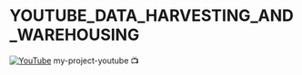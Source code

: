 # YOUTUBE_DATA_HARVESTING_AND_WAREHOUSING

[![YouTube](https://img.icons8.com/color/48/000000/youtube-play.png)](https://youtube.com/yourchannel)
my-project-youtube 📺
